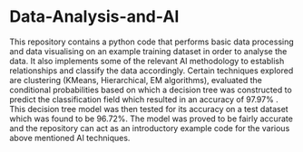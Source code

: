 # Data-Analysis-and-AI
This repository contains a python code that performs basic data processing and data visualising on an example training dataset in order to analyse the data. It also implements some of the relevant AI methodology to establish relationships and classify the data accordingly. Certain techniques explored are clustering (KMeans, Hierarchical, EM algorithms), evaluated the conditional probabilities based on which a decision tree was constructed to predict the classification field which resulted in an accuracy of 97.97% . This decision tree model was then tested for its accuracy on a test dataset which was found to be 96.72%. The model was proved to be fairly accurate and the repository can act as an introductory example code for the various above mentioned AI techniques.
